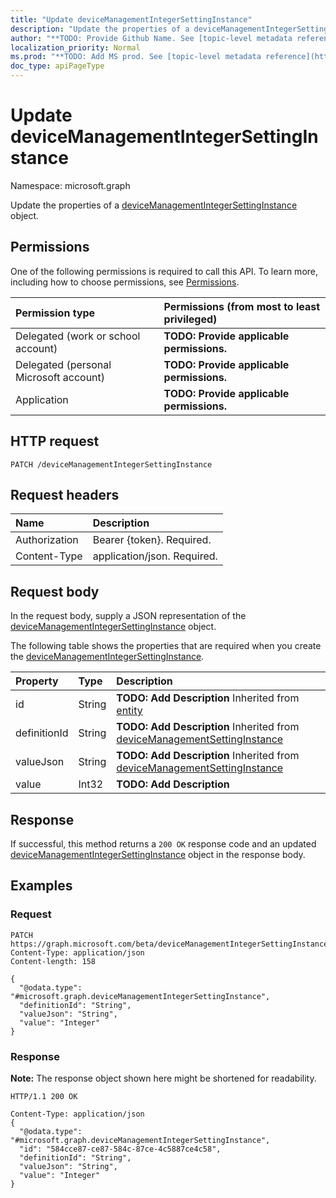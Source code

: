 ```yaml
---
title: "Update deviceManagementIntegerSettingInstance"
description: "Update the properties of a deviceManagementIntegerSettingInstance object."
author: "**TODO: Provide Github Name. See [topic-level metadata reference](https://msgo.azurewebsites.net/add/document/guidelines/metadata.html#topic-level-metadata)**"
localization_priority: Normal
ms.prod: "**TODO: Add MS prod. See [topic-level metadata reference](https://msgo.azurewebsites.net/add/document/guidelines/metadata.html#topic-level-metadata)**"
doc_type: apiPageType
---
```


# Update deviceManagementIntegerSettingInstance
Namespace: microsoft.graph

Update the properties of a [deviceManagementIntegerSettingInstance](../resources/intune-devicemanagementintegersettinginstance.md) object.

## Permissions
One of the following permissions is required to call this API. To learn more, including how to choose permissions, see [Permissions](/graph/permissions-reference).

|Permission type|Permissions (from most to least privileged)|
|:---|:---|
|Delegated (work or school account)|**TODO: Provide applicable permissions.**|
|Delegated (personal Microsoft account)|**TODO: Provide applicable permissions.**|
|Application|**TODO: Provide applicable permissions.**|

## HTTP request

<!-- {
  "blockType": "ignored"
}
-->
``` http
PATCH /deviceManagementIntegerSettingInstance
```

## Request headers
|Name|Description|
|:---|:---|
|Authorization|Bearer {token}. Required.|
|Content-Type|application/json. Required.|

## Request body
In the request body, supply a JSON representation of the [deviceManagementIntegerSettingInstance](../resources/intune-devicemanagementintegersettinginstance.md) object.

The following table shows the properties that are required when you create the [deviceManagementIntegerSettingInstance](../resources/intune-devicemanagementintegersettinginstance.md).

|Property|Type|Description|
|:---|:---|:---|
|id|String|**TODO: Add Description** Inherited from [entity](../resources/entity.md)|
|definitionId|String|**TODO: Add Description** Inherited from [deviceManagementSettingInstance](../resources/intune-devicemanagementsettinginstance.md)|
|valueJson|String|**TODO: Add Description** Inherited from [deviceManagementSettingInstance](../resources/intune-devicemanagementsettinginstance.md)|
|value|Int32|**TODO: Add Description**|



## Response

If successful, this method returns a `200 OK` response code and an updated [deviceManagementIntegerSettingInstance](../resources/intune-devicemanagementintegersettinginstance.md) object in the response body.

## Examples

### Request
<!-- {
  "blockType": "request",
  "name": "update_devicemanagementintegersettinginstance"
}
-->
``` http
PATCH https://graph.microsoft.com/beta/deviceManagementIntegerSettingInstance
Content-Type: application/json
Content-length: 158

{
  "@odata.type": "#microsoft.graph.deviceManagementIntegerSettingInstance",
  "definitionId": "String",
  "valueJson": "String",
  "value": "Integer"
}
```


### Response
**Note:** The response object shown here might be shortened for readability.
<!-- {
  "blockType": "response",
  "truncated": true
}
-->
``` http
HTTP/1.1 200 OK

Content-Type: application/json
{
  "@odata.type": "#microsoft.graph.deviceManagementIntegerSettingInstance",
  "id": "584cce87-ce87-584c-87ce-4c5887ce4c58",
  "definitionId": "String",
  "valueJson": "String",
  "value": "Integer"
}
```

